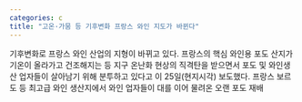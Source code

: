 ```yaml
---
categories: c
title: "고온·가뭄 등 기후변화 프랑스 와인 지도가 바뀐다"
---
```

  기후변화로 프랑스 와인 산업의 지형이 바뀌고 있다.  프랑스의 핵심 와인용 포도 산지가 기온이 올라가고 건조해지는 등 지구 온난화 현상의 직격탄을 받으면서 포도 및 와인생산 업자들이 살아남기 위해 분투하고 있다고 이 25일(현지시각) 보도했다.  프랑스 보르도 등 최고급 와인 생산지에서 와인 업자들이 대를 이어 물려온 오랜 포도 재배 